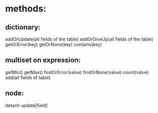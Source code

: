 # methods:

## dictionary:

addOrUpdate(all fields of the table)
addOrGiveUp(all fields of the table)
getOrError(key)
getOrNone(key)
contains(key)

## multiset on expression:

getMin()
getMax()
findOrError(value)
findOrNone(value)
count(value)
add(all fields of table)

## node:

detach
update[field]
